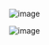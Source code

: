 ![image](https://github.com/user-attachments/assets/50fb5a22-ffe6-4ef6-b3b0-b90ea96fc231)

![image](https://github.com/user-attachments/assets/1701429d-0890-46c9-936b-5a475a7542f5)

